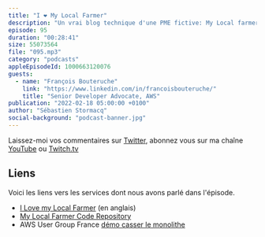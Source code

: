 ```yaml
---
title: "I ❤️ My Local Farmer"
description: "Un vrai blog technique d'une PME fictive: My Local farmer est une PME fictive qui écrit un vrai blog d'ingénieurs, en anglais.  Au travers de ces articles, retrouvez les doutes, les challenges, les solutions mises en place pour travailler à distance, pour créer une API serverless pour les livraisons des commandes à domicile, pour migrer des applications Java Spring vers le cloud AWS, pour intégrer un Active Directory etc... il s'agit d'une collection de cas d'usage réels, inspirés de nos vrais clients, avec des choix structurants pour coller à la réalité d'une PME."
episode: 95
duration: "00:28:41"
size: 55073564
file: "095.mp3"
category: "podcasts"
appleEpisodeId: 1000663120076
guests:
  - name: "François Bouteruche"
    link: "https://www.linkedin.com/in/francoisbouteruche/"
    title: "Senior Developer Advocate, AWS"
publication: "2022-02-18 05:00:00 +0100"
author: "Sébastien Stormacq"
social-background: "podcast-banner.jpg"
---
```


Laissez-moi vos commentaires sur [Twitter](https://twitter.com/sebsto), abonnez vous sur ma chaîne [YouTube](https://www.youtube.com/sebsto) ou [Twitch.tv](https://www.twitch.tv/sebAWS)

## Liens

Voici les liens vers les services dont nous avons parlé dans l'épisode.

- [I Love my Local Farmer](https://ilovemylocalfarmer.io/) (en anglais)
- [My Local Farmer Code Repository](https://github.com/aws-samples/i-love-my-local-farmer)
- AWS User Group France [démo casser le monolithe](https://www.youtube.com/watch?v=GkDZT950sqg&t=2200s) 
